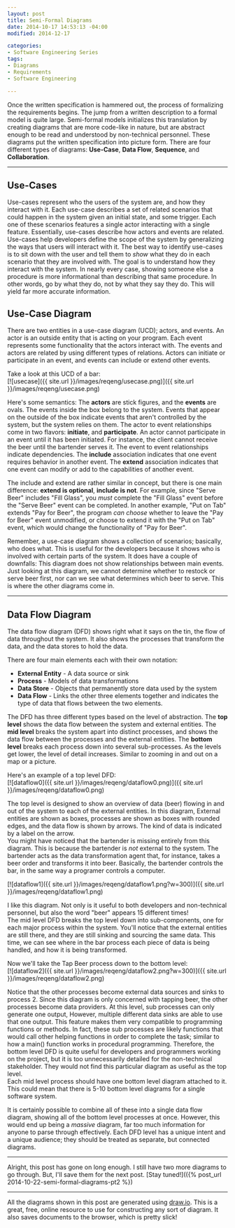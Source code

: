 ```yaml
---
layout: post
title: Semi-Formal Diagrams
date: 2014-10-17 14:53:13 -04:00
modified: 2014-12-17

categories:
- Software Engineering Series
tags:
- Diagrams
- Requirements
- Software Engineering

---
```

Once the written specification is hammered out, the process of formalizing the requirements begins. The jump from a written description to a formal model is quite large. Semi-formal models initializes this translation by creating diagrams that are more code-like in nature, but are abstract enough to be read and understood by non-technical personnel. These diagrams put the written specification into picture form. There are four different types of diagrams: **Use-Case**, **Data Flow**, **Sequence**, and **Collaboration**.  

* * *

## Use-Cases

Use-cases represent who the users of the system are, and how they interact with it. Each use-case describes a set of related scenarios that could happen in the system given an initial state, and some trigger. Each one of these scenarios features a single actor interacting with a single feature. Essentially, use-cases describe how actors and events are related. Use-cases help developers define the scope of the system by generalizing the ways that users will interact with it. The best way to identify use-cases is to sit down with the user and tell them to _show_ what they do in each scenario that they are involved with. The goal is to understand how they interact with the system. In nearly every case, showing someone else a procedure is more informational than describing that same procedure. In other words, go by what they do, not by what they say they do. This will yield far more accurate information.

## Use-Case Diagram

There are two entities in a use-case diagram (UCD); actors, and events. An actor is an outside entity that is acting on your program. Each event represents some functionality that the actors interact with. The events and actors are related by using different types of relations. Actors can initiate or participate in an event, and events can include or extend other events.

Take a look at this UCD of a bar:  
[![usecase]({{ site.url }}/images/reqeng/usecase.png)]({{ site.url }}/images/reqeng/usecase.png)

Here's some semantics: The **actors** are stick figures, and the **events** are ovals. The events inside the box belong to the system. Events that appear on the outside of the box indicate events that aren't controlled by the system, but the system relies on them. The actor to event relationships come in two flavors: **initiate**, and **participate**. An actor cannot participate in an event until it has been initiated. For instance, the client cannot receive the beer until the bartender serves it. The event to event relationships indicate dependencies. The **include** association indicates that one event requires behavior in another event. The **extend** association indicates that one event can modify or add to the capabilities of another event.

The include and extend are rather similar in concept, but there is one main difference: **extend is optional**, **include is not**. For example, since "Serve Beer" includes "Fill Glass", you _must_ complete the "Fill Glass" event before the "Serve Beer" event can be completed. In another example, "Put on Tab" extends "Pay for Beer", the program _can choose_ whether to leave the "Pay for Beer" event unmodified, or choose to extend it with the "Put on Tab" event, which would change the functionality of "Pay for Beer".

Remember, a use-case diagram shows a collection of scenarios; basically, who does what. This is useful for the developers because it shows who is involved with certain parts of the system. It does have a couple of downfalls: This diagram does not show relationships between main events. Just looking at this diagram, we cannot determine whether to restock or serve beer first, nor can we see what determines which beer to serve. This is where the other diagrams come in.

* * *

## Data Flow Diagram

The data flow diagram (DFD) shows right what it says on the tin, the flow of data throughout the system. It also shows the processes that transform the data, and the data stores to hold the data.

There are four main elements each with their own notation:

*   **External Entity** - A data source or sink
*   **Process** - Models of data transformations
*   **Data Store** - Objects that permanently store data used by the system
*   **Data Flow** - Links the other three elements together and indicates the type of data that flows between the two elements.

The DFD has three different types based on the level of abstraction. The **top level** shows the data flow between the system and external entities. The **mid level** breaks the system apart into distinct processes, and shows the data flow between the processes and the external entities. The **bottom level** breaks each process down into several sub-processes. As the levels get lower, the level of detail increases. Similar to zooming in and out on a map or a picture.

Here's an example of a top level DFD:  
[![dataflow0]({{ site.url }}/images/reqeng/dataflow0.png)]({{ site.url }}/images/reqeng/dataflow0.png)

The top level is designed to show an overview of data (beer) flowing in and out of the system to each of the external entities. In this diagram, External entities are shown as boxes, processes are shown as boxes with rounded edges, and the data flow is shown by arrows. The kind of data is indicated by a label on the arrow.   
You might have noticed that the bartender is missing entirely from this diagram. This is because the bartender is _not_ external to the system. The bartender acts as the data transformation agent that, for instance, takes a beer order and transforms it into beer. Basically, the bartender controls the bar, in the same way a programer controls a computer.

[![dataflow1]({{ site.url }}/images/reqeng/dataflow1.png?w=300)]({{ site.url }}/images/reqeng/dataflow1.png)

I like this diagram. Not only is it useful to both developers and non-technical personnel, but also the word "beer" appears 15 different times!  
 The mid level DFD breaks the top level down into sub-components, one for each major process within the system. You'll notice that the external entities are still there, and they are still sinking and sourcing the same data. This time, we can see where in the bar process each piece of data is being handled, and how it is being transformed.

Now we'll take the Tap Beer process down to the bottom level:  
[![dataflow2]({{ site.url }}/images/reqeng/dataflow2.png?w=300)]({{ site.url }}/images/reqeng/dataflow2.png)

Notice that the other processes become external data sources and sinks to process 2\. Since this diagram is only concerned with tapping beer, the other processes become data providers. At this level, sub processes can only generate one output, However, multiple different data sinks are able to use that one output. This feature makes them very compatible to programming functions or methods. In fact, these sub processes are likely functions that would call other helping functions in order to complete the task; similar to how a main() function works in procedural programming. Therefore, the bottom level DFD is quite useful for developers and programmers working on the project, but it is too unnecessarily detailed for the non-technical stakeholder. They would not find this particular diagram as useful as the top level.  
 Each mid level process should have one bottom level diagram attached to it. This could mean that there is 5-10 bottom level diagrams for a single software system.

It is certainly possible to combine all of these into a single data flow diagram, showing all of the bottom level processes at once. However, this would end up being a _massive_ diagram, far too much information for anyone to parse through effectively. Each DFD level has a unique intent and a unique audience; they should be treated as separate, but connected diagrams.

* * *

Alright, this post has gone on long enough. I still have two more diagrams to go through. But, I'll save them for the next post. [Stay tuned!](({% post_url 2014-10-22-semi-formal-diagrams-pt2 %})

* * *

All the diagrams shown in this post are generated using [draw.io](https://www.draw.io/). This is a great, free, online resource to use for constructing any sort of diagram. It also saves documents to the browser, which is pretty slick!
